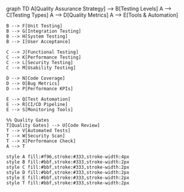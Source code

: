 graph TD
    A[Quality Assurance Strategy] --> B[Testing Levels]
    A --> C[Testing Types]
    A --> D[Quality Metrics]
    A --> E[Tools & Automation]
    
    B --> F[Unit Testing]
    B --> G[Integration Testing]
    B --> H[System Testing]
    B --> I[User Acceptance]
    
    C --> J[Functional Testing]
    C --> K[Performance Testing]
    C --> L[Security Testing]
    C --> M[Usability Testing]
    
    D --> N[Code Coverage]
    D --> O[Bug Metrics]
    D --> P[Performance KPIs]
    
    E --> Q[Test Automation]
    E --> R[CI/CD Pipeline]
    E --> S[Monitoring Tools]
    
    %% Quality Gates
    T[Quality Gates] --> U[Code Review]
    T --> V[Automated Tests]
    T --> W[Security Scan]
    T --> X[Performance Check]
    A --> T
    
    style A fill:#f96,stroke:#333,stroke-width:4px
    style B fill:#bbf,stroke:#333,stroke-width:2px
    style C fill:#bbf,stroke:#333,stroke-width:2px
    style D fill:#bbf,stroke:#333,stroke-width:2px
    style E fill:#bbf,stroke:#333,stroke-width:2px
    style T fill:#bbf,stroke:#333,stroke-width:2px
